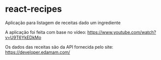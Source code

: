 # react-recipes
Aplicação para listagem de receitas dado um ingrediente

A aplicação foi feita com base no vídeo:
https://www.youtube.com/watch?v=U9T6YkEDkMo

Os dados das receitas são da API fornecida pelo site:
https://developer.edamam.com/